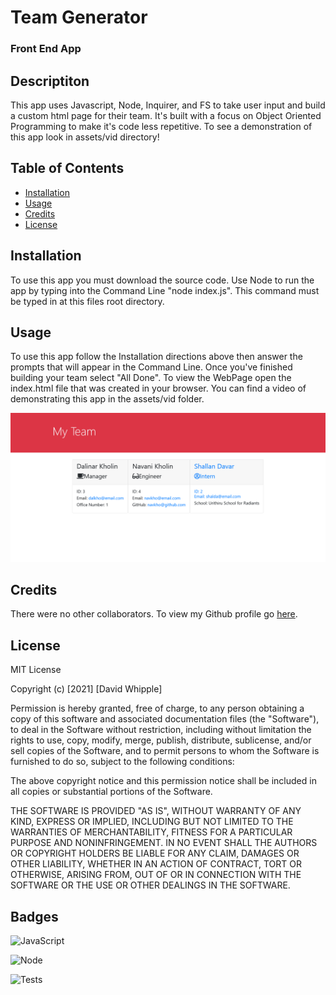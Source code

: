 # Team Generator
### Front End App 

## Descriptiton

This app uses Javascript, Node, Inquirer, and FS to take user input and build a custom html page for their team. It's built with a focus on Object Oriented Programming to make it's code less repetitive. To see a demonstration of this app look in assets/vid directory!

## Table of Contents

- [Installation](#installation)
- [Usage](#usage)
- [Credits](#credits)
- [License](#license)

## Installation

To use this app you must download the source code. Use Node to run the app by typing into the Command Line "node index.js". This command must be typed in at this files root directory.

## Usage

To use this app follow the Installation directions above then answer the prompts that will appear in the Command Line. Once you've finished building your team select "All Done". To view the WebPage open the index.html file that was created in your browser. You can find a video of demonstrating this app in the assets/vid folder.

![Screenshot](assets/img/index-html-screenshot.png)

## Credits

There were no other collaborators. To view my Github profile go [here](https://github.com/D-Whipp).

## License

MIT License

Copyright (c) [2021] [David Whipple]

Permission is hereby granted, free of charge, to any person obtaining a copy of this software and associated documentation files (the "Software"), to deal in the Software without restriction, including without limitation the rights to use, copy, modify, merge, publish, distribute, sublicense, and/or sell copies of the Software, and to permit persons to whom the Software is furnished to do so, subject to the following conditions:

The above copyright notice and this permission notice shall be included in all copies or substantial portions of the Software.

THE SOFTWARE IS PROVIDED "AS IS", WITHOUT WARRANTY OF ANY KIND, EXPRESS OR IMPLIED, INCLUDING BUT NOT LIMITED TO THE WARRANTIES OF MERCHANTABILITY, FITNESS FOR A PARTICULAR PURPOSE AND NONINFRINGEMENT. IN NO EVENT SHALL THE AUTHORS OR COPYRIGHT HOLDERS BE LIABLE FOR ANY CLAIM, DAMAGES OR OTHER LIABILITY, WHETHER IN AN ACTION OF CONTRACT, TORT OR OTHERWISE, ARISING FROM, OUT OF OR IN CONNECTION WITH THE SOFTWARE OR THE USE OR OTHER DEALINGS IN THE SOFTWARE.

## Badges

![JavaScript](https://img.shields.io/badge/Built%20With-JavaScript-brightgreen)

![Node](https://img.shields.io/badge/Built%20With-Node-blue)

![Tests](https://img.shields.io/badge/Tests-Passed-informational)
